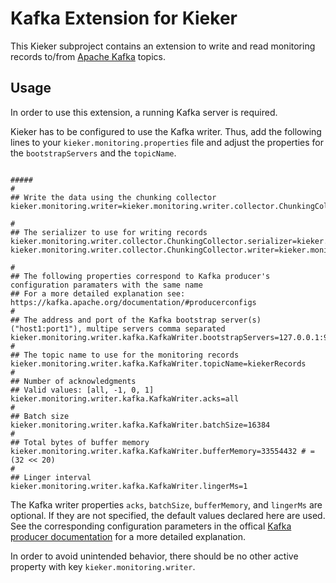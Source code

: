 # Kafka Extension for Kieker

This Kieker subproject contains an extension to write and read monitoring records to/from [Apache Kafka](https://kafka.apache.org) topics.

## Usage

In order to use this extension, a running Kafka server is required.

Kieker has to be configured to use the Kafka writer. Thus, add the following lines to your `kieker.monitoring.properties` file and adjust
the properties for the `bootstrapServers` and the `topicName`.

````properties

#####
#
## Write the data using the chunking collector
kieker.monitoring.writer=kieker.monitoring.writer.collector.ChunkingCollector

#
## The serializer to use for writing records
kieker.monitoring.writer.collector.ChunkingCollector.serializer=kieker.monitoring.writer.serializer.BinarySerializer
kieker.monitoring.writer.collector.ChunkingCollector.writer=kieker.monitoring.writer.kafka.KafkaWriter

#
## The following properties correspond to Kafka producer's configuration paramaters with the same name
## For a more detailed explanation see: https://kafka.apache.org/documentation/#producerconfigs 
#
## The address and port of the Kafka bootstrap server(s) ("host1:port1"), multipe servers comma separated
kieker.monitoring.writer.kafka.KafkaWriter.bootstrapServers=127.0.0.1:9092
#
## The topic name to use for the monitoring records
kieker.monitoring.writer.kafka.KafkaWriter.topicName=kiekerRecords
#
## Number of acknowledgments
## Valid values: [all, -1, 0, 1]
kieker.monitoring.writer.kafka.KafkaWriter.acks=all
#
## Batch size
kieker.monitoring.writer.kafka.KafkaWriter.batchSize=16384
#
## Total bytes of buffer memory
kieker.monitoring.writer.kafka.KafkaWriter.bufferMemory=33554432 # = (32 << 20)
#
## Linger interval
kieker.monitoring.writer.kafka.KafkaWriter.lingerMs=1
````

The Kafka writer properties `acks`, `batchSize`, `bufferMemory`, and `lingerMs` are optional. If they are not specified, the
default values declared here are used. See the corresponding configuration parameters in the offical
[Kafka producer documentation](https://kafka.apache.org/documentation/#producerconfigs) for a more detailed explanation.

In order to avoid unintended behavior, there should be no other active property with key `kieker.monitoring.writer`.
